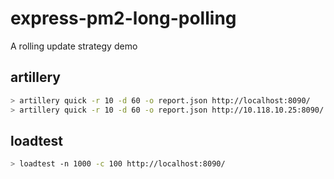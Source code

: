 # express-pm2-long-polling

A rolling update strategy demo

## artillery

```sh
> artillery quick -r 10 -d 60 -o report.json http://localhost:8090/
> artillery quick -r 10 -d 60 -o report.json http://10.118.10.25:8090/
```

## loadtest

```sh
> loadtest -n 1000 -c 100 http://localhost:8090/
```
